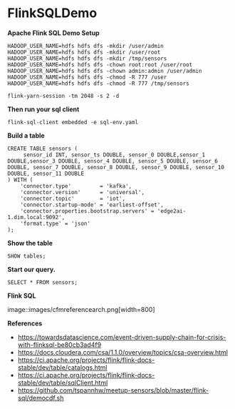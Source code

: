 # FlinkSQLDemo
**Apache Flink SQL Demo Setup**

```
HADOOP_USER_NAME=hdfs hdfs dfs -mkdir /user/admin
HADOOP_USER_NAME=hdfs hdfs dfs -mkdir /user/root
HADOOP_USER_NAME=hdfs hdfs dfs -mkdir /tmp/sensors
HADOOP_USER_NAME=hdfs hdfs dfs -chown root:root /user/root
HADOOP_USER_NAME=hdfs hdfs dfs -chown admin:admin /user/admin
HADOOP_USER_NAME=hdfs hdfs dfs -chmod -R 777 /user
HADOOP_USER_NAME=hdfs hdfs dfs -chmod -R 777 /tmp/sensors

flink-yarn-session -tm 2048 -s 2 -d

```

**Then run your sql client**

```
flink-sql-client embedded -e sql-env.yaml
```

**Build a table**

```
CREATE TABLE sensors (
	 sensor_id INT, sensor_ts DOUBLE, sensor_0 DOUBLE,sensor_1 DOUBLE,sensor_3 DOUBLE, sensor_4 DOUBLE, sensor_5 DOUBLE, sensor_6 DOUBLE, sensor_7 DOUBLE, sensor_8 DOUBLE, sensor_9 DOUBLE, sensor_10 DOUBLE, sensor_11 DOUBLE
) WITH (
	'connector.type'    	 = 'kafka',
	'connector.version' 	 = 'universal',
	'connector.topic'   	 = 'iot',
	'connector.startup-mode' = 'earliest-offset',
	'connector.properties.bootstrap.servers' = 'edge2ai-1.dim.local:9092',
	'format.type' = 'json'
);

```

**Show the table**

```
SHOW tables;

```

**Start our query.**

```
SELECT * FROM sensors;
```


**Flink SQL**

image::images/cfmreferencearch.png[width=800]



**References**

* https://towardsdatascience.com/event-driven-supply-chain-for-crisis-with-flinksql-be80cb3ad4f9
* https://docs.cloudera.com/csa/1.1.0/overview/topics/csa-overview.html
* https://ci.apache.org/projects/flink/flink-docs-stable/dev/table/catalogs.html
* https://ci.apache.org/projects/flink/flink-docs-stable/dev/table/sqlClient.html
* https://github.com/tspannhw/meetup-sensors/blob/master/flink-sql/democdf.sh



